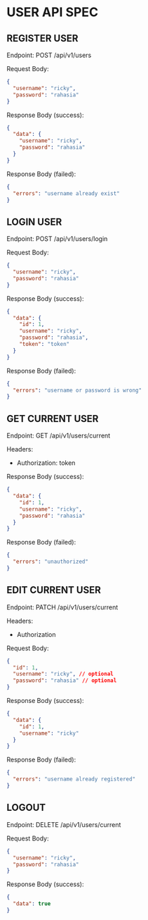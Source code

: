 # USER API SPEC

## REGISTER USER

Endpoint: POST /api/v1/users

Request Body:

```json
{
  "username": "ricky",
  "password": "rahasia"
}
```

Response Body (success):

```json
{
  "data": {
    "username": "ricky",
    "password": "rahasia"
  }
}
```

Response Body (failed):

```json
{
  "errors": "username already exist"
}
```

## LOGIN USER

Endpoint: POST /api/v1/users/login

Request Body:

```json
{
  "username": "ricky",
  "password": "rahasia"
}
```

Response Body (success):

```json
{
  "data": {
    "id": 1,
    "username": "ricky",
    "password": "rahasia",
    "token": "token"
  }
}
```

Response Body (failed):

```json
{
  "errors": "username or password is wrong"
}
```

## GET CURRENT USER

Endpoint: GET /api/v1/users/current

Headers:

- Authorization: token

Response Body (success):

```json
{
  "data": {
    "id": 1,
    "username": "ricky",
    "password": "rahasia"
  }
}
```

Response Body (failed):

```json
{
  "errors": "unauthorized"
}
```

## EDIT CURRENT USER

Endpoint: PATCH /api/v1/users/current

Headers:

- Authorization

Request Body:

```json
{
  "id": 1,
  "username": "ricky", // optional
  "password": "rahasia" // optional
}
```

Response Body (success):

```json
{
  "data": {
    "id": 1,
    "username": "ricky"
  }
}
```

Response Body (failed):

```json
{
  "errors": "username already registered"
}
```

## LOGOUT

Endpoint: DELETE /api/v1/users/current

Request Body:

```json
{
  "username": "ricky",
  "password": "rahasia"
}
```

Response Body (success):

```json
{
  "data": true
}
```
